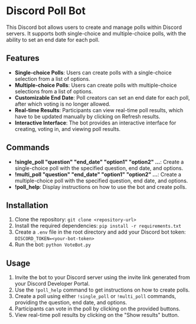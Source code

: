 # Discord Poll Bot

This Discord bot allows users to create and manage polls within Discord servers. It supports both single-choice and multiple-choice polls, with the ability to set an end date for each poll.

## Features

- **Single-choice Polls**: Users can create polls with a single-choice selection from a list of options.
- **Multiple-choice Polls**: Users can create polls with multiple-choice selections from a list of options.
- **Customizable End Date**: Poll creators can set an end date for each poll, after which voting is no longer allowed.
- **Real-time Results**: Participants can view real-time poll results, which have to be updated manually by clicking on Refresh results.
- **Interactive Interface**: The bot provides an interactive interface for creating, voting in, and viewing poll results.

## Commands

- **!single_poll "question" "end_date" "option1" "option2" ...**: Create a single-choice poll with the specified question, end date, and options.
- **!multi_poll "question" "end_date" "option1" "option2" ...**: Create a multiple-choice poll with the specified question, end date, and options.
- **!poll_help**: Display instructions on how to use the bot and create polls.

## Installation

1. Clone the repository: `git clone <repository-url>`
2. Install the required dependencies: `pip install -r requirements.txt`
3. Create a `.env` file in the root directory and add your Discord bot token: `DISCORD_TOKEN=<your-bot-token>`
4. Run the bot: `python VoteBot.py`

## Usage

1. Invite the bot to your Discord server using the invite link generated from your Discord Developer Portal.
2. Use the `!poll_help` command to get instructions on how to create polls.
3. Create a poll using either `!single_poll` or `!multi_poll` commands, providing the question, end date, and options.
4. Participants can vote in the poll by clicking on the provided buttons.
5. View real-time poll results by clicking on the "Show results" button.
